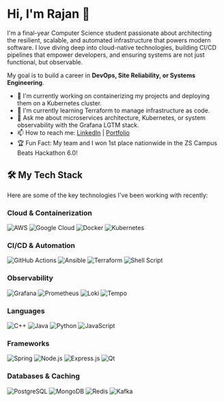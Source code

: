 # Hi, I'm Rajan 👋

I'm a final-year Computer Science student passionate about architecting the resilient, scalable, and automated infrastructure that powers modern software. I love diving deep into cloud-native technologies, building CI/CD pipelines that empower developers, and ensuring systems are not just functional, but observable.

My goal is to build a career in **DevOps, Site Reliability, or Systems Engineering**.

- 🔭 I'm currently working on containerizing my projects and deploying them on a Kubernetes cluster.
- 🌱 I'm currently learning Terraform to manage infrastructure as code.
- 💬 Ask me about microservices architecture, Kubernetes, or system observability with the Grafana LGTM stack.
- 📫 How to reach me: [LinkedIn](#) | [Portfolio](#)
- 🏆 Fun Fact: My team and I won 1st place nationwide in the ZS Campus Beats Hackathon 6.0!

## 🛠️ My Tech Stack

Here are some of the key technologies I've been working with recently:

### Cloud & Containerization

![AWS](https://img.shields.io/badge/AWS-232F3E?style=for-the-badge&logo=amazon-aws&logoColor=white)
![Google Cloud](https://img.shields.io/badge/Google_Cloud-4285F4?style=for-the-badge&logo=google-cloud&logoColor=white)
![Docker](https://img.shields.io/badge/Docker-2496ED?style=for-the-badge&logo=docker&logoColor=white)
![Kubernetes](https://img.shields.io/badge/Kubernetes-326CE5?style=for-the-badge&logo=kubernetes&logoColor=white)

### CI/CD & Automation

![GitHub Actions](https://img.shields.io/badge/GitHub_Actions-2088FF?style=for-the-badge&logo=github-actions&logoColor=white)
![Ansible](https://img.shields.io/badge/Ansible-EE0000?style=for-the-badge&logo=ansible&logoColor=white)
![Terraform](https://img.shields.io/badge/Terraform-7B42BC?style=for-the-badge&logo=terraform&logoColor=white)
![Shell Script](https://img.shields.io/badge/Shell_Script-121011?style=for-the-badge&logo=gnu-bash&logoColor=white)

### Observability

![Grafana](https://img.shields.io/badge/Grafana-F46800?style=for-the-badge&logo=grafana&logoColor=white)
![Prometheus](https://img.shields.io/badge/Prometheus-E6522C?style=for-the-badge&logo=prometheus&logoColor=white)
![Loki](https://img.shields.io/badge/Loki-F46800?style=for-the-badge&logo=grafana&logoColor=white)
![Tempo](https://img.shields.io/badge/Tempo-F46800?style=for-the-badge&logo=grafana&logoColor=white)

### Languages

![C++](https://img.shields.io/badge/C%2B%2B-00599C?style=for-the-badge&logo=c%2B%2B&logoColor=white)
![Java](https://img.shields.io/badge/Java-ED8B00?style=for-the-badge&logo=openjdk&logoColor=white)
![Python](https://img.shields.io/badge/Python-3776AB?style=for-the-badge&logo=python&logoColor=white)
![JavaScript](https://img.shields.io/badge/JavaScript-F7DF1E?style=for-the-badge&logo=javascript&logoColor=black)

### Frameworks

![Spring](https://img.shields.io/badge/Spring-6DB33F?style=for-the-badge&logo=spring&logoColor=white)
![Node.js](https://img.shields.io/badge/Node.js-339933?style=for-the-badge&logo=nodedotjs&logoColor=white)
![Express.js](https://img.shields.io/badge/Express.js-000000?style=for-the-badge&logo=express&logoColor=white)
![Qt](https://img.shields.io/badge/Qt-41CD52?style=for-the-badge&logo=qt&logoColor=white)

### Databases & Caching

![PostgreSQL](https://img.shields.io/badge/PostgreSQL-4169E1?style=for-the-badge&logo=postgresql&logoColor=white)
![MongoDB](https://img.shields.io/badge/MongoDB-47A248?style=for-the-badge&logo=mongodb&logoColor=white)
![Redis](https://img.shields.io/badge/Redis-DC382D?style=for-the-badge&logo=redis&logoColor=white)
![Kafka](https://img.shields.io/badge/Kafka-231F20?style=for-the-badge&logo=apache-kafka&logoColor=white)

<!--
## 📈 GitHub Stats

![Your GitHub stats](https://github-readme-stats.vercel.app/api?username=rajanbansal&show_icons=true&theme=radical)

![Top Languages](https://github-readme-stats.vercel.app/api/top-langs/?username=rajanbansal&layout=compact&theme=radical) -->
